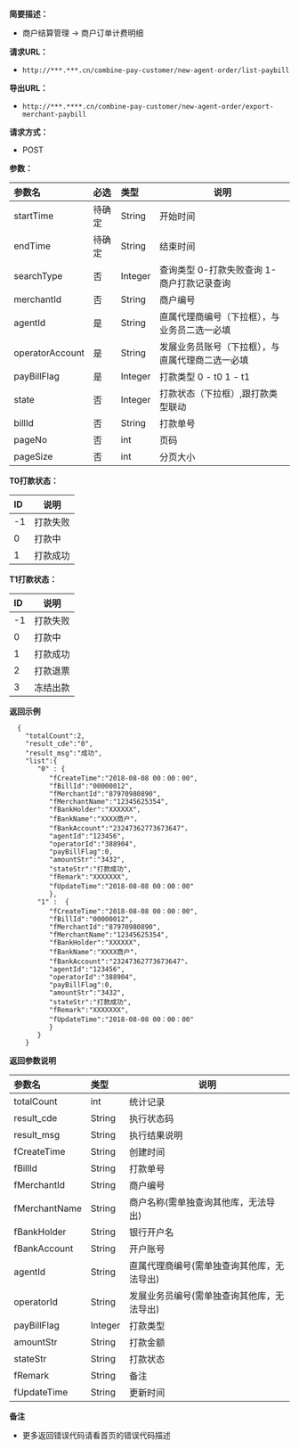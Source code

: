     
**简要描述：** 

- 商户结算管理 -> 商户订单计费明细

**请求URL：** 
- ` http://***.***.cn/combine-pay-customer/new-agent-order/list-paybill `
  
**导出URL：** 
- ` http://***.****.cn/combine-pay-customer/new-agent-order/export-merchant-paybill `

**请求方式：**
- POST

**参数：** 

|参数名          |必选 |类型   |说明      |
|:----          |:---|:----- |-----     |
|startTime      |待确定  |String |开始时间   |
|endTime        |待确定  |String |结束时间   |
|searchType    |否  |Integer |查询类型 0-打款失败查询  1-商户打款记录查询   |
|merchantId    |否  |String |商户编号   |
|agentId  |是  |String |直属代理商编号（下拉框），与业务员二选一必填   |
|operatorAccount    |是  |String |发展业务员账号（下拉框），与直属代理商二选一必填|
|payBillFlag   |是  |Integer |打款类型  0 - t0    1 - t1 |
|state    |否  |Integer |打款状态（下拉框）,跟打款类型联动 |
|billId    |否  |String |打款单号 |
|pageNo         |否  |int    |页码 |
|pageSize       |否  |int    |分页大小 |

**T0打款状态：** 

 |ID |说明      |
 |:--- |-----     |
 |-1|打款失败   |
 |0|打款中   |
 |1|打款成功   |

**T1打款状态：** 

 |ID |说明      |
 |:--- |-----     |
 |-1|打款失败   |
 |0|打款中   |
 |1|打款成功   |
 |2|打款退票  |
 |3|冻结出款   |

 **返回示例**

``` 
  {
	"totalCount":2,
    "result_cde":"0",
	"result_msg":"成功",
    "list":{
	   "0" : {
	      "fCreateTime":"2018-08-08 00：00：00",
		  "fBillId":"00000012",
		  "fMerchantId":"87970980890",
		  "fMerchantName":"12345625354",
		  "fBankHolder":"XXXXXX",
		  "fBankName":"XXXX商户"，
		  "fBankAccount":"23247362773673647"，
		  "agentId":"123456",
		  "operatorId":"388904",
		  "payBillFlag":0,
		  "amountStr":"3432",
		  "stateStr":"打款成功",
		  "fRemark":"XXXXXXX",
		  "fUpdateTime":"2018-08-08 00：00：00"
		  },
	   "1" :  {
	      "fCreateTime":"2018-08-08 00：00：00",
		  "fBillId":"00000012",
		  "fMerchantId":"87970980890",
		  "fMerchantName":"12345625354",
		  "fBankHolder":"XXXXXX",
		  "fBankName":"XXXX商户"，
		  "fBankAccount":"23247362773673647"，
		  "agentId":"123456",
		  "operatorId":"388904",
		  "payBillFlag":0,
		  "amountStr":"3432",
		  "stateStr":"打款成功",
		  "fRemark":"XXXXXXX",
		  "fUpdateTime":"2018-08-08 00：00：00"
		  }
       }
    }

```

 **返回参数说明** 

|参数名|类型|说明|
|:-----  |:-----|-----|
|totalCount |int   |统计记录  |
|result_cde |String   |执行状态码  |
|result_msg |String   |执行结果说明  |
|fCreateTime |String   |创建时间  |
|fBillId |String   |打款单号  |
|fMerchantId |String   |商户编号  |
|fMerchantName |String   |商户名称(需单独查询其他库，无法导出) |
|fBankHolder |String   |银行开户名  |
|fBankAccount |String   |开户账号  |
|agentId |String   |直属代理商编号(需单独查询其他库，无法导出)  |
|operatorId |String   |发展业务员编号(需单独查询其他库，无法导出) |
|payBillFlag |Integer   |打款类型  |
|amountStr |String   |打款金额  |
|stateStr |String   |打款状态  |
|fRemark |String   |备注  |
|fUpdateTime |String   |更新时间  |

 **备注** 

- 更多返回错误代码请看首页的错误代码描述
